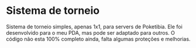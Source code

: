 # Sistema de torneio

Sistema de torneio simples, apenas 1x1, para servers de Poketibia.
Ele foi desenvolvido para o meu PDA, mas pode ser adaptado para outros.
O código não esta 100% completo ainda, falta algumas proteções e melhorias.
